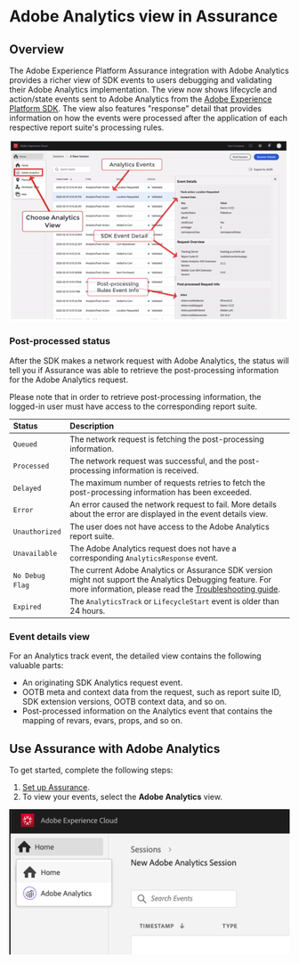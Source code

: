 # Adobe Analytics view in Assurance

## Overview

The Adobe Experience Platform Assurance integration with Adobe Analytics provides a richer view of SDK events to users debugging and validating their Adobe Analytics implementation. The view now shows lifecycle and action/state events sent to Adobe Analytics from the [Adobe Experience Platform SDK](../../adobe-analytics/index.md). The view also features "response" detail that provides information on how the events were processed after the application of each respective report suite's processing rules.

![](./assets/adobe-analytics/overview.png)

### Post-processed status

After the SDK makes a network request with Adobe Analytics, the status will tell you if Assurance was able to retrieve the post-processing information for the Adobe Analytics request.

Please note that in order to retrieve post-processing information, the logged-in user must have access to the corresponding report suite.

| Status | Description |
| :----- | :---------- |
| `Queued` | The network request is fetching the post-processing information. |
| `Processed` | The network request was successful, and the post-processing information is received. |
| `Delayed` | The maximum number of requests retries to fetch the post-processing information has been exceeded. |
| `Error` | An error caused the network request to fail. More details about the error are displayed in the event details view. |
| `Unauthorized` | The user does not have access to the Adobe Analytics report suite. |
| `Unavailable` | The Adobe Analytics request does not have a corresponding `AnalyticsResponse` event. |
| `No Debug Flag` | The current Adobe Analytics or Assurance SDK version might not support the Analytics Debugging feature. For more information, please read the [Troubleshooting guide](../troubleshooting.md). |
| `Expired` | The `AnalyticsTrack` or `LifecycleStart` event is older than 24 hours. |

### Event details view

For an Analytics track event, the detailed view contains the following valuable parts:

* An originating SDK Analytics request event.
* OOTB meta and context data from the request, such as report suite ID, SDK extension versions, OOTB context data, and so on.
* Post-processed information on the Analytics event that contains the mapping of revars, evars, props, and so on.

## Use Assurance with Adobe Analytics

To get started, complete the following steps:

1. [Set up Assurance](../set-up.md).
2. To view your events, select the **Adobe Analytics** view.

![](./assets/adobe-analytics/using-assurance.png)
